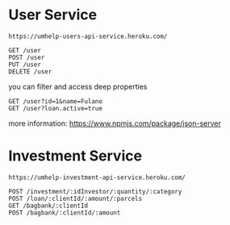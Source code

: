 
# User Service

```
https://umhelp-users-api-service.heroku.com/
````

```
GET /user
POST /user
PUT /user
DELETE /user
```

you can filter and access deep properties


```
GET /user?id=1&name=Fulano
GET /user?loan.active=true
```

more information: https://www.npmjs.com/package/json-server

# Investment Service

```
https://umhelp-investment-api-service.heroku.com/
```

```
POST /investment/:idInvestor/:quantity/:category
POST /loan/:clientId/:amount/:parcels
GET /bagbank/:clientId
POST /bagbank/:clientId/:amount
```
